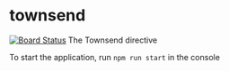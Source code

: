 # townsend

[![Board Status](https://dev.azure.com/dankatdennis/1897d72d-92c1-41f9-8c1e-1dee9eaca720/b6f03113-1fcb-4277-831f-07fafd2de635/_apis/work/boardbadge/c5936587-6c70-4f23-9774-534ff4796146)](https://dev.azure.com/dankatdennis/1897d72d-92c1-41f9-8c1e-1dee9eaca720/_boards/board/t/b6f03113-1fcb-4277-831f-07fafd2de635/Microsoft.RequirementCategory/)
The Townsend directive

To start the application, run `npm run start` in the console
